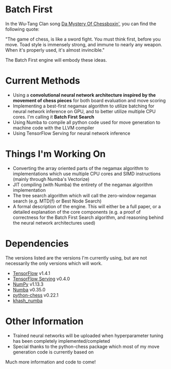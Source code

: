# Batch First
In the Wu-Tang Clan song [Da Mystery Of Chessboxin'](https://youtu.be/pJk0p-98Xzc "YouTube Link"), you can find the following quote:

"The game of chess, is like a sword fight.  You must think first, before you move.  Toad style is immensely strong, and immune to nearly any weapon.  When it's properly used, it's almost invincible."

The Batch First engine will embody these ideas.

# Current Methods
- Using a **convolutional neural network architecture inspired by the movement of chess pieces** for both board evaluation and move scoring
- Implementing a best-first negamax algorithm to utilize batching for neural network inference on GPU, and to better utilize multiple CPU cores.  I'm calling it **Batch First Search** 
- Using Numba to compile all python code used for move generation to machine code with the LLVM compiler
- Using TensorFlow Serving for neural network inference

# Things I'm Working On
- Converting the array oriented parts of the negamax algorithm to implementations which use multiple CPU cores and SIMD instructions (mainly through Numba's Vectorize)
- JIT compiling (with Numba) the entirety of the negamax algorithm implementation
- The tree search algorithm which will call the zero-window negamax search (e.g. MTD(f) or Best Node Search)
- A formal description of the engine.  This will either be a full paper, or a detailed explanation of the core components (e.g. a proof of correctness for the Batch First Search algorithm, and reasoning behind the neural network architectures used)

# Dependencies
The versions listed are the versions I'm currently using, but are not necessarily the only versions which will work.
- [TensorFlow](https://github.com/tensorflow/tensorflow) v1.4.1
- [TensorFlow Serving](https://github.com/tensorflow/serving) v0.4.0
- [NumPy](https://github.com/numpy/numpy) v1.13.3
- [Numba](https://github.com/numba/numba) v0.35.0
- [python-chess](https://github.com/niklasf/python-chess) v0.22.1
- [khash_numba](https://github.com/synapticarbors/khash_numba)

# Other Information
- Trained neural networks will be uploaded when hyperparameter tuning has been completely implemented/completed
- Special thanks to the python-chess package which most of my move generation code is currently based on



Much more information and code to come!



